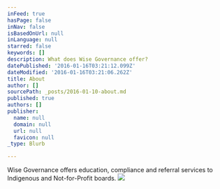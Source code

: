 ```yaml
---
inFeed: true
hasPage: false
inNav: false
isBasedOnUrl: null
inLanguage: null
starred: false
keywords: []
description: What does Wise Governance offer?
datePublished: '2016-01-16T03:21:12.099Z'
dateModified: '2016-01-16T03:21:06.262Z'
title: About
author: []
sourcePath: _posts/2016-01-10-about.md
published: true
authors: []
publisher:
  name: null
  domain: null
  url: null
  favicon: null
_type: Blurb

---
```

Wise Governance offers education, compliance and referral services to Indigenous and Not-for-Profit boards. ![](https://the-grid-user-content.s3-us-west-2.amazonaws.com/d4d7a2d7-a12c-4ac0-b2e1-55cde10d8fbe.jpg)